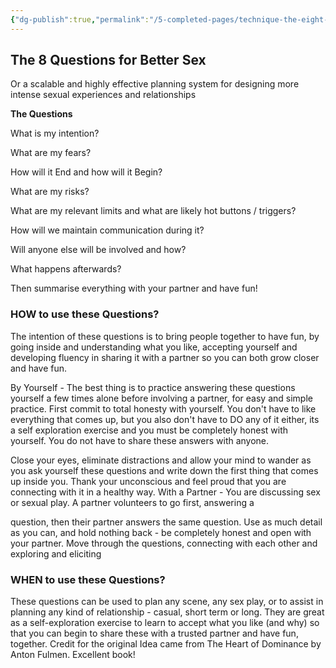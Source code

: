 ```yaml
---
{"dg-publish":true,"permalink":"/5-completed-pages/technique-the-eight-questions-for-better-sex/","dgHomeLink":true,"dgPassFrontmatter":false}
---
```



## The 8 Questions for Better Sex

Or a scalable and highly effective planning system for designing more intense sexual experiences and relationships

**The Questions**

What is my intention?

What are my fears?

How will it End and how will it Begin?

What are my risks?

What are my relevant limits and what are likely hot buttons / triggers?

How will we maintain communication during it?

Will anyone else will be involved and how?

What happens afterwards?

Then summarise everything with your partner and have fun!

### HOW to use these Questions?

The intention of these questions is to bring people together to have fun, by going inside and understanding what you like, accepting yourself and developing fluency in sharing it with a partner so you can both grow closer and have fun.

By Yourself - The best thing is to practice answering these questions yourself a few times alone before involving a partner, for easy and simple practice. First commit to total honesty with yourself. You don't have to like everything that comes up, but you also don't have to DO any of it either, its a self exploration exercise and you must be completely honest with yourself. You do not have to share these answers with anyone.

Close your eyes, eliminate distractions and allow your mind to wander as you ask yourself these questions and write down the first thing that comes up inside you. Thank your unconscious and feel proud that you are connecting with it in a healthy way. With a Partner - You are discussing sex or sexual play. A partner volunteers to go first, answering a

question, then their partner answers the same question. Use as much detail as you can, and hold nothing back - be completely honest and open with your partner. Move through the questions, connecting with each other and exploring and eliciting

### WHEN to use these Questions?

These questions can be used to plan any scene, any sex play, or to assist in planning any kind of relationship - casual, short term or long. They are great as a self-exploration exercise to learn to accept what you like (and why) so that you can begin to share these with a trusted partner and have fun, together. Credit for the original Idea came from The Heart of Dominance by Anton Fulmen. Excellent book!